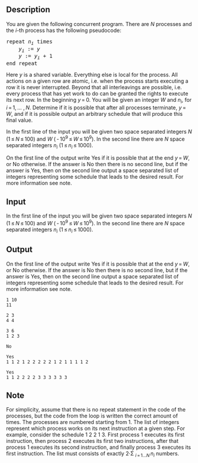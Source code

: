 ## Description

<div><p>You are given the following concurrent program. There are <span class="tex-span"><i>N</i></span> processes and the <span class="tex-span"><i>i</i></span>-th process has the following pseudocode: </p><pre class="verbatim">repeat <span class="tex-span"><i>n</i><sub class="lower-index"><i>i</i></sub></span> times<br>    <span class="tex-span"><i>y</i><sub class="lower-index"><i>i</i></sub></span> := <span class="tex-span"><i>y</i></span><br>    <span class="tex-span"><i>y</i></span> := <span class="tex-span"><i>y</i><sub class="lower-index"><i>i</i></sub> + 1</span><br>end repeat<br></pre><p>Here <span class="tex-span"><i>y</i></span> is a shared variable. Everything else is local for the process. All actions on a given row are atomic, i.e. when the process starts executing a row it is never interrupted. Beyond that all interleavings are possible, i.e. every process that has yet work to do can be granted the rights to execute its next row. In the beginning <span class="tex-span"><i>y</i> = 0</span>. You will be given an integer <span class="tex-span"><i>W</i></span> and <span class="tex-span"><i>n</i><sub class="lower-index"><i>i</i></sub></span>, for <span class="tex-span"><i>i</i> = 1, ... , <i>N</i></span>. Determine if it is possible that after all processes terminate, <span class="tex-span"><i>y</i> = <i>W</i></span>, and if it is possible output an arbitrary schedule that will produce this final value.</p></div><div class="input-specification"><p>In the first line of the input you will be given two space separated integers <span class="tex-span"><i>N</i></span> (<span class="tex-span">1 ≤ <i>N</i> ≤ 100</span>) and <span class="tex-span"><i>W</i></span> (<span class="tex-span"> - 10<sup class="upper-index">9</sup> ≤ <i>W</i> ≤ 10<sup class="upper-index">9</sup></span>). In the second line there are <span class="tex-span"><i>N</i></span> space separated integers <span class="tex-span"><i>n</i><sub class="lower-index"><i>i</i></sub></span> (<span class="tex-span">1 ≤ <i>n</i><sub class="lower-index"><i>i</i></sub> ≤ 1000</span>).</p></div><div class="output-specification"><p>On the first line of the output write <span class="tex-font-style-tt">Yes</span> if it is possible that at the end <span class="tex-span"><i>y</i> = <i>W</i></span>, or <span class="tex-font-style-tt">No</span> otherwise. If the answer is <span class="tex-font-style-tt">No</span> then there is no second line, but if the answer is <span class="tex-font-style-tt">Yes</span>, then on the second line output a space separated list of integers representing some schedule that leads to the desired result. For more information see note.</p></div>

## Input

<p>In the first line of the input you will be given two space separated integers <span class="tex-span"><i>N</i></span> (<span class="tex-span">1 ≤ <i>N</i> ≤ 100</span>) and <span class="tex-span"><i>W</i></span> (<span class="tex-span"> - 10<sup class="upper-index">9</sup> ≤ <i>W</i> ≤ 10<sup class="upper-index">9</sup></span>). In the second line there are <span class="tex-span"><i>N</i></span> space separated integers <span class="tex-span"><i>n</i><sub class="lower-index"><i>i</i></sub></span> (<span class="tex-span">1 ≤ <i>n</i><sub class="lower-index"><i>i</i></sub> ≤ 1000</span>).</p>

## Output

<p>On the first line of the output write <span class="tex-font-style-tt">Yes</span> if it is possible that at the end <span class="tex-span"><i>y</i> = <i>W</i></span>, or <span class="tex-font-style-tt">No</span> otherwise. If the answer is <span class="tex-font-style-tt">No</span> then there is no second line, but if the answer is <span class="tex-font-style-tt">Yes</span>, then on the second line output a space separated list of integers representing some schedule that leads to the desired result. For more information see note.</p>





```input1
1 10
11

```




```input2
2 3
4 4

```




```input3
3 6
1 2 3

```




```output1
No

```




```output2
Yes
1 1 2 1 2 2 2 2 2 1 2 1 1 1 1 2

```




```output3
Yes
1 1 2 2 2 2 3 3 3 3 3 3

```



## Note

<p>For simplicity, assume that there is no repeat statement in the code of the processes, but the code from the loop is written the correct amount of times. The processes are numbered starting from 1. The list of integers represent which process works on its next instruction at a given step. For example, consider the schedule <span class="tex-font-style-tt">1 2 2 1 3</span>. First process <span class="tex-font-style-tt">1</span> executes its first instruction, then process <span class="tex-font-style-tt">2</span> executes its first two instructions, after that process <span class="tex-font-style-tt">1</span> executes its second instruction, and finally process <span class="tex-font-style-tt">3</span> executes its first instruction. The list must consists of exactly <span class="tex-span">2·Σ <sub class="lower-index"><i>i</i> = 1...<i>N</i></sub> <i>n</i><sub class="lower-index"><i>i</i></sub></span> numbers.</p>
